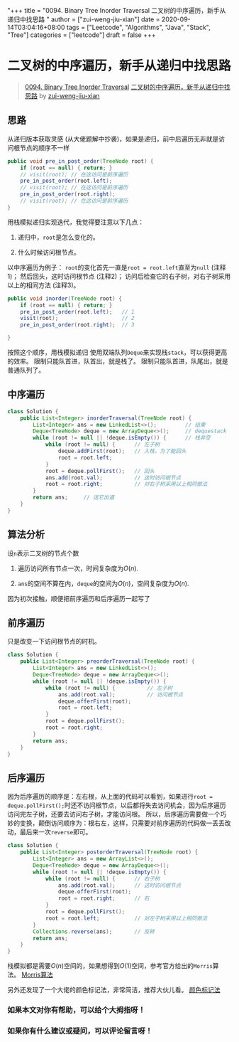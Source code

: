 "+++
title = "0094. Binary Tree Inorder Traversal 二叉树的中序遍历，新手从递归中找思路 "
author = ["zui-weng-jiu-xian"]
date = 2020-09-14T03:04:16+08:00
tags = ["Leetcode", "Algorithms", "Java", "Stack", "Tree"]
categories = ["leetcode"]
draft = false
+++

# 二叉树的中序遍历，新手从递归中找思路

> [0094. Binary Tree Inorder Traversal](https://leetcode-cn.com/problems/binary-tree-inorder-traversal/)
> [二叉树的中序遍历，新手从递归中找思路](https://leetcode-cn.com/problems/binary-tree-inorder-traversal/solution/er-cha-shu-de-zhong-xu-bian-li-xin-shou-cong-di-gu/) by [zui-weng-jiu-xian](https://leetcode-cn.com/u/zui-weng-jiu-xian/)

## 思路
从递归版本获取灵感 (从大佬题解中抄袭)，如果是递归，前中后遍历无非就是访问根节点的顺序不一样
```java
public void pre_in_post_order(TreeNode root) {
    if (root == null) { return; }
    // visit(root); // 在这访问是前序遍历
    pre_in_post_order(root.left);
    // visit(root); // 在这访问是前序遍历
    pre_in_post_order(root.right);
    // visit(root); // 在这访问是前序遍历
}
```
用栈模拟递归实现迭代，我觉得要注意以下几点：

1. 递归中，`root`是怎么变化的。

2. 什么时候访问根节点。

以中序遍历为例子：
`root`的变化首先一直是`root = root.left`直至为`null` (注释1)；
然后回头，这时访问根节点 (注释2)；
访问后检查它的右子树，对右子树采用以上的相同方法 (注释3)。
```java
public void inorder(TreeNode root) {
    if (root == null) { return; }   
    pre_in_post_order(root.left);   // 1
    visit(root);                    // 2
    pre_in_post_order(root.right);  // 3

}
```

按照这个顺序，用栈模拟递归
使用双端队列`Deque`来实现栈`stack`，可以获得更高的效率。
限制只能队首进，队首出，就是栈了。
限制只能队首进，队尾出，就是普通队列了。
## 中序遍历
```java
class Solution {
    public List<Integer> inorderTraversal(TreeNode root) {
        List<Integer> ans = new LinkedList<>();         // 结果
        Deque<TreeNode> deque = new ArrayDeque<>();     // dequestack
        while (root != null || !deque.isEmpty()) {      // 栈非空   
            while (root != null) {      // 左子树
                deque.addFirst(root);   // 入栈，为了能回头
                root = root.left;
            }
            root = deque.pollFirst();   // 回头
            ans.add(root.val);          // 这时访问根节点
            root = root.right;          // 对右子树采用以上相同做法
        }
        return ans;     // 送它出道
    }
}
```
## 算法分析
设`n`表示二叉树的节点个数

1. 遍历访问所有节点一次，时间复杂度为$O(n)$.

2. `ans`的空间不算在内，`deque`的空间为$O(n)$，空间复杂度为$O(n)$.

因为初次接触，顺便把前序遍历和后序遍历一起写了

## 前序遍历
只是改变一下访问根节点的时机。
```java
class Solution {
    public List<Integer> preorderTraversal(TreeNode root) {
        List<Integer> ans = new LinkedList<>();
        Deque<TreeNode> deque = new ArrayDeque<>();
        while (root != null || !deque.isEmpty()) {
            while (root != null) {          // 左子树
                ans.add(root.val);          // 访问根节点
                deque.offerFirst(root);     
                root = root.left;
            }
            root = deque.pollFirst();
            root = root.right;
        }
        return ans;
    }
}
```

## 后序遍历

因为后序遍历的顺序是：左右根，从上面的代码可以看到，如果进行`root = deque.pollFirst();`时还不访问根节点，以后都将失去访问机会，因为后序遍历访问完左子树，还要去访问右子树，才能访问根。
所以，后序遍历需要做一个巧妙的变换，颠倒访问顺序为：根右左，这样，只需要对前序遍历的代码做一丢丢改动，最后来一次`reverse`即可。
```java
class Solution {
    public List<Integer> postorderTraversal(TreeNode root) {
        List<Integer> ans = new ArrayList<>();
        Deque<TreeNode> deque = new ArrayDeque<>();
        while (root != null || !deque.isEmpty()) {
            while (root != null) {      // 右子树
                ans.add(root.val);      // 这时访问根节点
                deque.offerFirst(root);
                root = root.right;      // 右
            }
            root = deque.pollFirst();   
            root = root.left;           // 对左子树采用以上相同做法
        }
        Collections.reverse(ans);       // 反转
        return ans;
    }
}
```

栈模拟都是需要$O(n)$空间的，如果想得到$O(1)$空间，参考官方给出的`Morris`算法。
[Morris算法](https://leetcode-cn.com/problems/binary-tree-inorder-traversal/solution/er-cha-shu-de-zhong-xu-bian-li-by-leetcode-solutio/)

另外还发现了一个大佬的颜色标记法，非常简洁，推荐大伙儿看。
[颜色标记法](https://leetcode-cn.com/problems/binary-tree-inorder-traversal/solution/yan-se-biao-ji-fa-yi-chong-tong-yong-qie-jian-ming/)

### 如果本文对你有帮助，可以给个大拇指呀！
### 如果你有什么建议或疑问，可以评论留言呀！



